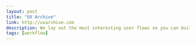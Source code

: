 ```yaml
---
layout: post
title: "UX Archive"
link: http://uxarchive.com
description: We lay out the most interesting user flows so you can build your point of view and be inspired to design the best user experiences.
tags: [workflow]
---
```

